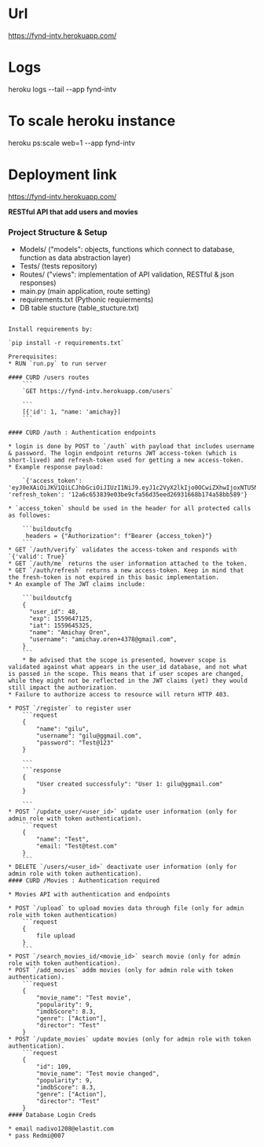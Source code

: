 # Url
https://fynd-intv.herokuapp.com/
# Logs
heroku logs --tail --app fynd-intv
# To scale heroku instance
heroku ps:scale web=1 --app fynd-intv

# Deployment link
https://fynd-intv.herokuapp.com/

**RESTful API that add users and movies**
### Project Structure & Setup

- Models/ 
   ("models": objects, functions which connect to database, 
    function as data abstraction layer)
- Tests/
   (tests repository)
- Routes/
   ("views": implementation of API validation, 
    RESTful & json responses)
- main.py
   (main application, route setting)
- requirements.txt
   (Pythonic requierments)
- DB table stucture
    (table_stucture.txt)
```

Install requirements by:
 
`pip install -r requirements.txt`

Prerequisites:
* RUN `run.py` to run server

#### CURD /users routes
    ```
    `GET https://fynd-intv.herokuapp.com/users`
    
    ```
    [{'id': 1, "name: 'amichay}]
    ```

#### CURD /auth : Authentication endpoints

* login is done by POST to `/auth` with payload that includes username & password. The login endpoint returns JWT access-token (which is short-lived) amd refresh-token used for getting a new access-token.
* Example response payload:
    
    `{'access_token': 'eyJ0eXAiOiJKV1QiLCJhbGciOiJIUzI1NiJ9.eyJ1c2VyX2lkIjo0OCwiZXhwIjoxNTU5NjQ3MTI1LCJpYXQiOjE1NTk2NDUzMjUsIm5hbWUiOiJBbWljaGF5IE9yZW4iLCJlbWFpbCI6ImFtaWNoYXkub3Jlbis0Mzc4QGdtYWlsLmNvbSIsInNjb3BlcyI6WyJ1c2VyIl19.2arsjawnHlPT0StNxTkyO6kEdDImqgCnFPjVbcRidEs', 'refresh_token': '12a6c653839e03be9cfa56d35eed26931668b174a58bb589'}
    ` 
* `access_token` should be used in the header for all protected calls as followes:

    ```buildoutcfg
     headers = {"Authorization": f"Bearer {access_token}"}
    ```
* GET `/auth/verify` validates the access-token and responds with `{'valid': True}`
* GET `/auth/me` returns the user information attached to the token.
* GET `/auth/refresh` returns a new access-token. Keep in mind that the fresh-token is not expired in this basic implementation.
* An example of The JWT claims include:

    ```buildoutcfg
    {
      "user_id": 48,
      "exp": 1559647125,
      "iat": 1559645325,
      "name": "Amichay Oren",
      "username": "amichay.oren+4378@gmail.com",
    }
    ```
    * Be advised that the scope is presented, however scope is validated against what appears in the user_id database, and not what is passed in the scope. This means that if user scopes are changed, while they might not be reflected in the JWT claims (yet) they would still impact the authorization.
* Failure to authorize access to resource will return HTTP 403.

* POST `/register` to register user
    ```request
    {
        "name": "gilu",
        "username": "gilu@ggmail.com",
        "password": "Test@123"
    }
    
    ```
    ```response
    {
        "User created successfuly": "User 1: gilu@ggmail.com"
    }
    
    ```
* POST `/update_user/<user_id>` update user information (only for admin role with token authentication).
    ```request
    {
        "name": "Test",
        "email: "Test@test.com"
    }
    ```
* DELETE `/users/<user_id>` deactivate user information (only for admin role with token authentication).
#### CURD /Movies : Authentication required

* Movies API with authentication and endpoints

* POST `/upload` to upload movies data through file (only for admin role with token authentication)
    ```request
    {
        file upload
    }
    ```
* POST `/search_movies_id/<movie_id>` search movie (only for admin role with token authentication).
* POST `/add_movies` addm movies (only for admin role with token authentication).
    ```request
    {
        "movie_name": "Test movie",
        "popularity": 9,
        "imdbScore": 8.3,
        "genre": ["Action"],
        "director": "Test"
    }
* POST `/update_movies` update movies (only for admin role with token authentication).
    ```request
    {
        "id": 109,
        "movie_name": "Test movie changed",
        "popularity": 9,
        "imdbScore": 8.3,
        "genre": ["Action"],
        "director": "Test"
    }
#### Database Login Creds

* email nadivo1208@elastit.com
* pass Redmi@007

